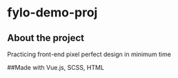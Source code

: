 # fylo-demo-proj

## About the project
Practicing front-end pixel perfect design in minimum time

##Made with
Vue.js, SCSS, HTML
